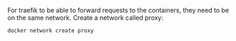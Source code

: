 For traefik to be able to forward requests to the containers, they need to be on the same network. Create a network called proxy:

```bash
docker network create proxy
```


